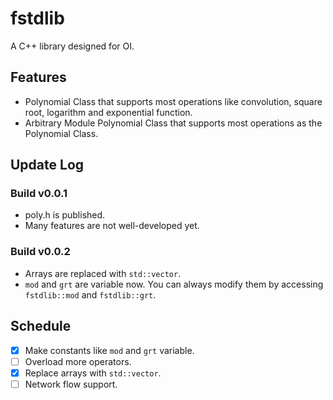 # fstdlib
A C++ library designed for OI.

## Features

- Polynomial Class that supports most operations like convolution, square root, logarithm and exponential function.
- Arbitrary Module Polynomial Class that supports most operations as the Polynomial Class.

## Update Log

### Build v0.0.1
- poly.h is published.
- Many features are not well-developed yet.

### Build v0.0.2
- Arrays are replaced with `std::vector`.
- `mod` and `grt` are variable now. You can always modify them by accessing `fstdlib::mod` and `fstdlib::grt`.

## Schedule

- [x] Make constants like `mod` and `grt` variable.
- [ ] Overload more operators.
- [x] Replace arrays with `std::vector`.
- [ ] Network flow support.
